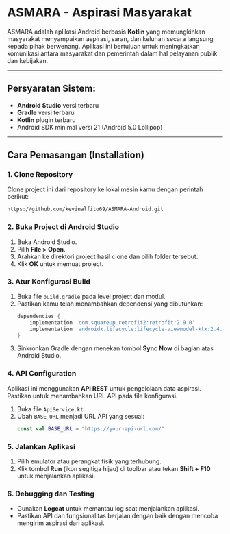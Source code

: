 # ASMARA - Aspirasi Masyarakat

ASMARA adalah aplikasi Android berbasis **Kotlin** yang memungkinkan masyarakat menyampaikan aspirasi, saran, dan keluhan secara langsung kepada pihak berwenang. Aplikasi ini bertujuan untuk meningkatkan komunikasi antara masyarakat dan pemerintah dalam hal pelayanan publik dan kebijakan.

---

## Persyaratan Sistem:
- **Android Studio** versi terbaru
- **Gradle** versi terbaru
- **Kotlin** plugin terbaru
- Android SDK minimal versi 21 (Android 5.0 Lollipop)

---

## Cara Pemasangan (Installation)

### 1. Clone Repository
Clone project ini dari repository ke lokal mesin kamu dengan perintah berikut:
```bash
https://github.com/kevinalfito69/ASMARA-Android.git
```

### 2. Buka Project di Android Studio
1. Buka Android Studio.
2. Pilih **File > Open**.
3. Arahkan ke direktori project hasil clone dan pilih folder tersebut.
4. Klik **OK** untuk memuat project.

### 3. Atur Konfigurasi Build
1. Buka file `build.gradle` pada level project dan modul.
2. Pastikan kamu telah menambahkan dependensi yang dibutuhkan:
   ```gradle
   dependencies {
       implementation 'com.squareup.retrofit2:retrofit:2.9.0'
       implementation 'androidx.lifecycle:lifecycle-viewmodel-ktx:2.4.1'
   }
   ```
3. Sinkronkan Gradle dengan menekan tombol **Sync Now** di bagian atas Android Studio.

### 4. API Configuration
Aplikasi ini menggunakan **API REST** untuk pengelolaan data aspirasi. Pastikan untuk menambahkan URL API pada file konfigurasi.

1. Buka file `ApiService.kt`.
2. Ubah `BASE_URL` menjadi URL API yang sesuai:
   ```kotlin
   const val BASE_URL = "https://your-api-url.com/"
   ```

### 5. Jalankan Aplikasi
1. Pilih emulator atau perangkat fisik yang terhubung.
2. Klik tombol **Run** (ikon segitiga hijau) di toolbar atau tekan **Shift + F10** untuk menjalankan aplikasi.

### 6. Debugging dan Testing
- Gunakan **Logcat** untuk memantau log saat menjalankan aplikasi.
- Pastikan API dan fungsionalitas berjalan dengan baik dengan mencoba mengirim aspirasi dari aplikasi.
